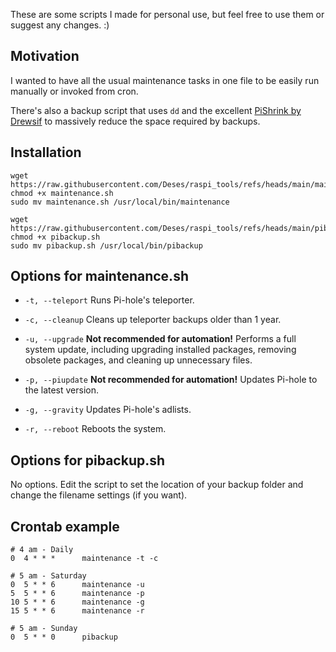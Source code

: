 These are some scripts I made for personal use, but feel free to use them or suggest any changes. :)

## Motivation
I wanted to have all the usual maintenance tasks in one file to be easily run manually or invoked from cron.

There's also a backup script that uses `dd` and the excellent [PiShrink by Drewsif](https://github.com/Drewsif/PiShrink) to massively reduce the space required by backups.

## Installation
```
wget https://raw.githubusercontent.com/Deses/raspi_tools/refs/heads/main/maintenance.sh
chmod +x maintenance.sh
sudo mv maintenance.sh /usr/local/bin/maintenance

wget https://raw.githubusercontent.com/Deses/raspi_tools/refs/heads/main/pibackup.sh
chmod +x pibackup.sh
sudo mv pibackup.sh /usr/local/bin/pibackup
```

## Options for maintenance.sh
- `-t, --teleport`
Runs Pi-hole's teleporter.

- `-c, --cleanup`
Cleans up teleporter backups older than 1 year.

- `-u, --upgrade`
**Not recommended for automation!** Performs a full system update, including upgrading installed packages, removing obsolete packages, and cleaning up unnecessary files.

- `-p, --piupdate`
**Not recommended for automation!** Updates Pi-hole to the latest version.

- `-g, --gravity`
Updates Pi-hole's adlists.  

- `-r, --reboot`
Reboots the system.

## Options for pibackup.sh
No options. Edit the script to set the location of your backup folder and change the filename settings (if you want).

## Crontab example
```
# 4 am - Daily
0  4 * * *      maintenance -t -c

# 5 am - Saturday
0  5 * * 6      maintenance -u
5  5 * * 6      maintenance -p
10 5 * * 6      maintenance -g
15 5 * * 6      maintenance -r

# 5 am - Sunday
0  5 * * 0      pibackup
```
